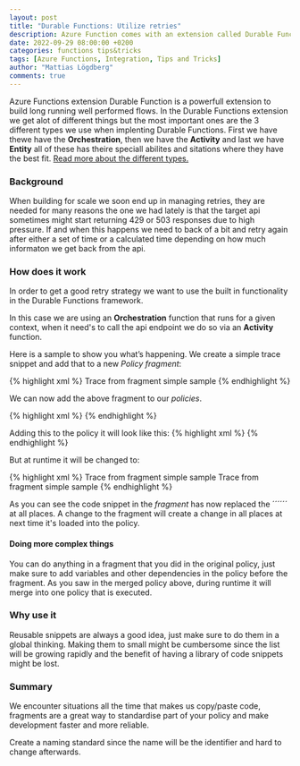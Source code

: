 ```yaml
---
layout: post
title: "Durable Functions: Utilize retries"
description: Azure Function comes with an extension called Durable Functions. | This post explains how to work with retires in order to build robust scalable Durable Functions.
date: 2022-09-29 08:00:00 +0200
categories: functions tips&tricks
tags: [Azure Functions, Integration, Tips and Tricks]
author: "Mattias Lögdberg"
comments: true
---
```


Azure Functions extension Durable Function is a powerfull extension to build long running well performed flows. In the Durable Functions extension we get alot of different things but the most important ones are the 3 different types we use when implenting Durable Functions. First we have thewe have the **Orchestration**, then we have the **Activity** and last we have **Entity** all of these has theire speciall abilites and sitations where they have the best fit. [Read more about the different types.](https://docs.microsoft.com/en-us/azure/azure-functions/durable/durable-functions-types-features-overview)

### Background
When building for scale we soon end up in managing retries, they are needed for many reasons the one we had lately is that the target api sometimes might start returning 429 or 503 responses due to high pressure. If and when this happens we need to back of a bit and retry again after either a set of time or a calculated time depending on how much informaton we get back from the api.

### How does it work
In order to get a good retry strategy we want to use the built in functionality in the Durable Functions framework.

In this case we are using an **Orchestration** function that runs for a given context, when it need's to call the api endpoint we do so via an **Activity** function.

Here is a sample to show you what’s happening. We create a simple trace snippet and add that to a new *Policy fragment*:

{% highlight xml %}
<fragment>
	<trace source="fragment">
        Trace from fragment simple sample
    </trace>
</fragment>
{% endhighlight %}

We can now add the above fragment to our *policies*.

{% highlight xml %}
<include-fragment fragment-id="demofragment" />
{% endhighlight %}


Adding this to the policy it will look like this:
{% highlight xml %}
<policies>
    <inbound>
        <base />
        <!-- other polices here-->
        <include-fragment fragment-id="demofragment" />
        <!-- other polices here-->
    </inbound>
    <backend>
        <forward-request timeout="300" buffer-request-body="true" />
    </backend>
    <outbound>
        <base />
        <!-- other polices here-->
        <include-fragment fragment-id="demofragment" />
        <!-- other polices here-->
    </outbound>
    <on-error>
        <base />
        <!-- other polices here-->
    </on-error>
</policies>
{% endhighlight %}

But at runtime it will be changed to:

{% highlight xml %}
<policies>
    <inbound>
        <base />
        <!-- other polices here-->
        <trace source="fragment">
            Trace from fragment simple sample
         </trace>
        <!-- other polices here-->
    </inbound>
    <backend>
        <forward-request timeout="300" buffer-request-body="true" />
    </backend>
    <outbound>
        <base />
        <!-- other polices here-->
        <trace source="fragment">
            Trace from fragment simple sample
        </trace>
        <!-- other polices here-->
    </outbound>
    <on-error>
        <base />
        <!-- other polices here-->
    </on-error>
</policies>
{% endhighlight %}

As you can see the code snippet in the *fragment* has now replaced the ´´´<include-fragment fragment-id="demofragment" />´´´ at all places. A change to the fragment will create a change in all places at next time it's loaded into the policy.

#### Doing more complex things
You can do anything in a fragment that you did in the original policy, just make sure to add variables and other dependencies in the policy before the fragment. As you saw in the merged policy above, during runtime it will merge into one policy that is executed.

### Why use it
Reusable snippets are always a good idea, just make sure to do them in a global thinking. Making them to small might be cumbersome since the list will be growing rapidly and the benefit of having a library of code snippets might be lost.


### Summary
We encounter situations all the time that makes us copy/paste code, fragments are a great way to standardise part of your policy and make development faster and more reliable.

Create a naming standard since the name will be the identifier and hard to change afterwards.